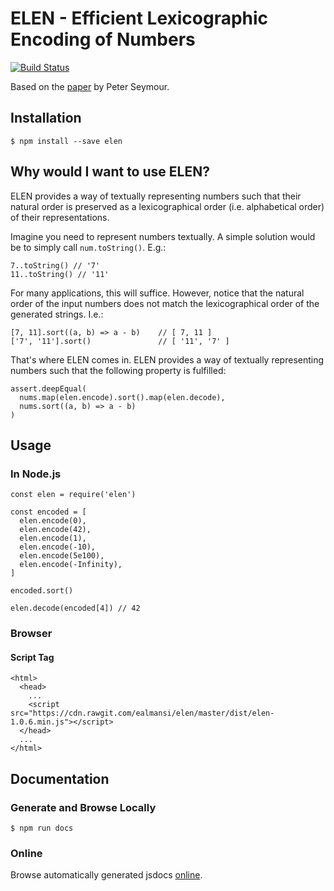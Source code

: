 # ELEN - Efficient Lexicographic Encoding of Numbers

[![Build Status](https://travis-ci.org/ealmansi/elen.svg?branch=master)](https://travis-ci.com/ealmansi/elen)

Based on the [paper](https://github.com/ealmansi/elen/blob/master/resources/elen.pdf) by Peter Seymour.

## Installation

`$ npm install --save elen`

## Why would I want to use ELEN?

ELEN provides a way of textually representing numbers such that their natural order is preserved as a lexicographical order (i.e. alphabetical order) of their representations.

Imagine you need to represent numbers textually. A simple solution would be to simply call `num.toString()`. E.g.:

```
7..toString() // '7'
11..toString() // '11'
```

For many applications, this will suffice. However, notice that the natural order of the input numbers does not match the lexicographical order of the generated strings. I.e.:

```
[7, 11].sort((a, b) => a - b)    // [ 7, 11 ]
['7', '11'].sort()               // [ '11', '7' ]
```

That's where ELEN comes in. ELEN provides a way of textually representing numbers such that the following property is fulfilled:

```
assert.deepEqual(
  nums.map(elen.encode).sort().map(elen.decode),
  nums.sort((a, b) => a - b)
)
```

## Usage

### In Node.js

```
const elen = require('elen')

const encoded = [
  elen.encode(0),
  elen.encode(42),
  elen.encode(1),
  elen.encode(-10),
  elen.encode(5e100),
  elen.encode(-Infinity),
]

encoded.sort()

elen.decode(encoded[4]) // 42
```

### Browser

#### Script Tag

```
<html>
  <head>
    ...
    <script src="https://cdn.rawgit.com/ealmansi/elen/master/dist/elen-1.0.6.min.js"></script>
  </head>
  ...
</html>
```

## Documentation

### Generate and Browse Locally

```
$ npm run docs
```

### Online

Browse automatically generated jsdocs [online](https://cdn.rawgit.com/ealmansi/elen/master/docs/global.html#encode).
